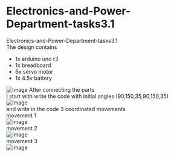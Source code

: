 # Electronics-and-Power-Department-tasks3.1
Electronics-and-Power-Department-tasks3.1
<br/>
The design contains 
- 1x arduino uno r3
- 1x breadboard
- 6x servo motor
- 1x 4.5v battery


![image](https://user-images.githubusercontent.com/23351217/126042846-5efee344-cf81-43ce-89fa-fe19278495c6.png)
After connecting the parts 
<br/>
I start with write the code with initial angles (90,150,35,90,150,35)
<br/>
![image](https://user-images.githubusercontent.com/23351217/126043072-c4a32f47-7038-45e5-94e1-acc279f151e3.png)
<br/>
and write in the code 3 coordinated movements 
<br/>
movement 1
<br/>
![image](https://user-images.githubusercontent.com/23351217/126043423-4793ff55-a9d9-49a7-b038-69fbb983012c.png)
<br/>
movement 2
<br/>
![image](https://user-images.githubusercontent.com/23351217/126043452-6ee1e88c-cf89-4688-87a6-57d083301a56.png)
<br/>
movement 3
<br/>
![image](https://user-images.githubusercontent.com/23351217/126043469-1420fb0e-0d34-43b6-9188-b280df11f194.png)
